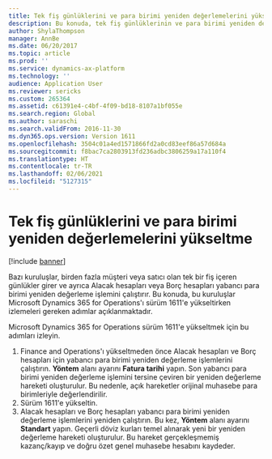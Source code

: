 ```yaml
---
title: Tek fiş günlüklerini ve para birimi yeniden değerlemelerini yükseltme
description: Bu konuda, tek fiş günlüklerinin ve para birimi yeniden değerlemelerinin nasıl yükseltileceği açıklanmaktadır.
author: ShylaThompson
manager: AnnBe
ms.date: 06/20/2017
ms.topic: article
ms.prod: ''
ms.service: dynamics-ax-platform
ms.technology: ''
audience: Application User
ms.reviewer: sericks
ms.custom: 265364
ms.assetid: c61391e4-c4bf-4f09-bd18-8107a1bf055e
ms.search.region: Global
ms.author: saraschi
ms.search.validFrom: 2016-11-30
ms.dyn365.ops.version: Version 1611
ms.openlocfilehash: 3504c01a4ed1571866fd2a0cd83eef86a57d684a
ms.sourcegitcommit: f8bac7ca2803913fd236adbc3806259a17a110f4
ms.translationtype: HT
ms.contentlocale: tr-TR
ms.lasthandoff: 02/06/2021
ms.locfileid: "5127315"
---
```

# <a name="upgrade-single-voucher-journals-and-currency-revaluations"></a>Tek fiş günlüklerini ve para birimi yeniden değerlemelerini yükseltme

[!include [banner](../includes/banner.md)]

Bazı kuruluşlar, birden fazla müşteri veya satıcı olan tek bir fiş içeren günlükler girer ve ayrıca Alacak hesapları veya Borç hesapları yabancı para birimi yeniden değerleme işlemini çalıştırır. Bu konuda, bu kuruluşlar Microsoft Dynamics 365 for Operations'ı sürüm 1611'e yükseltirken izlemeleri gereken adımlar açıklanmaktadır.

Microsoft Dynamics 365 for Operations sürüm 1611'e yükseltmek için bu adımları izleyin.

1.  Finance and Operations'ı yükseltmeden önce Alacak hesapları ve Borç hesapları için yabancı para birimi yeniden değerleme işlemlerini çalıştırın. **Yöntem** alanı ayarını **Fatura tarihi** yapın. Son yabancı para birimi yeniden değerleme işlemini tersine çeviren bir yeniden değerleme hareketi oluşturulur. Bu nedenle, açık hareketler orijinal muhasebe para birimleriyle değerlendirilir.
2.  Sürüm 1611'e yükseltin.
3.  Alacak hesapları ve Borç hesapları yabancı para birimi yeniden değerleme işlemlerini yeniden çalıştırın. Bu kez, **Yöntem** alanı ayarını **Standart** yapın. Geçerli döviz kurları temel alınarak yeni bir yeniden değerleme hareketi oluşturulur. Bu hareket gerçekleşmemiş kazanç/kayıp ve doğru özet genel muhasebe hesabını kaydeder.
